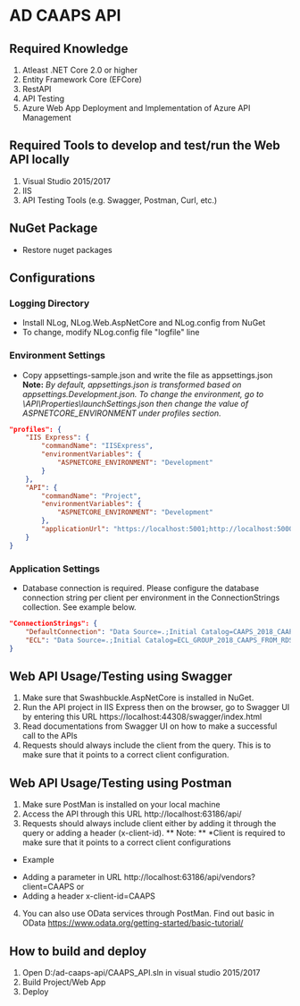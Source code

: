 # AD CAAPS API

## Required Knowledge

1. Atleast .NET Core 2.0 or higher
2. Entity Framework Core (EFCore)
3. RestAPI
4. API Testing
5. Azure Web App Deployment and Implementation of Azure API Management


## Required Tools to develop and test/run the Web API locally

1. Visual Studio 2015/2017
2. IIS
3. API Testing Tools (e.g. Swagger, Postman, Curl, etc.)


## NuGet Package

* Restore nuget packages


## Configurations


### Logging Directory 

* Install NLog, NLog.Web.AspNetCore and NLog.config from NuGet
* To change, modify NLog.config file "logfile" line

### Environment Settings

* Copy appsettings-sample.json and write the file as appsettings.json
**Note:** *By default, appsettings.json is transformed based on appsettings.Development.json. To change the environment, go to \API\Properties\launchSettings.json then change the value of ASPNETCORE_ENVIRONMENT under profiles section.*

```json
"profiles": {
    "IIS Express": {
        "commandName": "IISExpress",
        "environmentVariables": {
            "ASPNETCORE_ENVIRONMENT": "Development"
        }
    },
    "API": {
        "commandName": "Project",
        "environmentVariables": {
            "ASPNETCORE_ENVIRONMENT": "Development"
        },
        "applicationUrl": "https://localhost:5001;http://localhost:5000"
    }
}
```

### Application Settings

* Database connection is required. Please configure the database connection string per client per environment in the ConnectionStrings collection. See example below.

```json
"ConnectionStrings": {
    "DefaultConnection": "Data Source=.;Initial Catalog=CAAPS_2018_CAAPS_FROM_RDS;User Id=uid;Password=****",
    "ECL": "Data Source=.;Initial Catalog=ECL_GROUP_2018_CAAPS_FROM_RDS;User Id=uid;Password=****"
}
```


## Web API Usage/Testing using Swagger

1. Make sure that Swashbuckle.AspNetCore is installed in NuGet.
2. Run the API project in IIS Express then on the browser, go to Swagger UI by entering this  URL https://localhost:44308/swagger/index.html
3. Read documentations from  Swagger UI on how to make a successful call to the APIs
4. Requests should always include the client from the query. This is to make sure that it points to a correct client configuration.


## Web API Usage/Testing using Postman

1. Make sure PostMan is installed on your local machine
2. Access the API through this URL http://localhost:63186/api/
3. Requests should always include client either by adding it through the query or adding a header (x-client-id).
** Note: ** *Client is required to make sure that it points to a correct client configurations
* Example
- Adding a parameter in URL http://localhost:63186/api/vendors?client=CAAPS or
- Adding a header x-client-id=CAAPS
4. You can also use OData services through PostMan. Find out basic in OData https://www.odata.org/getting-started/basic-tutorial/

## How to build and deploy

1. Open D:/ad-caaps-api/CAAPS_API.sln in visual studio 2015/2017
2. Build Project/Web App
3. Deploy
